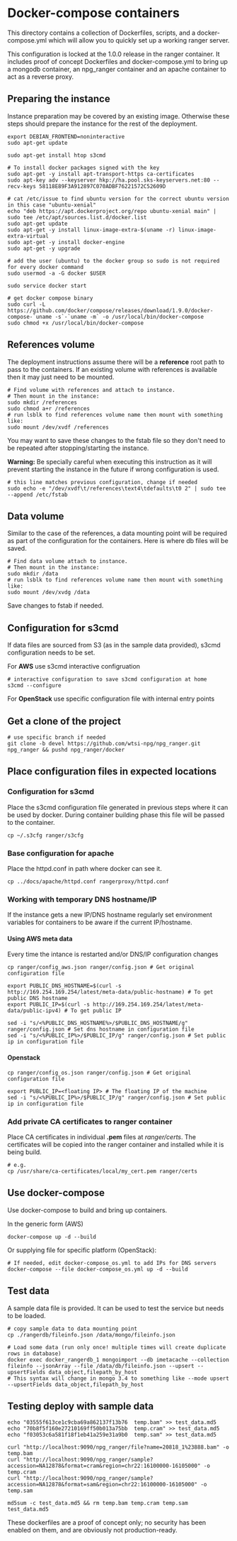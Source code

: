 # Docker-compose containers
This directory contains a collection of Dockerfiles, scripts, and a
docker-compose.yml which will allow you to quickly set up a working ranger
server.

This configuration is locked at the 1.0.0 release in the ranger container. It
includes proof of concept Dockerfiles and docker-compose.yml to bring up a
mongodb container, an npg_ranger container and an apache container to act as a
reverse proxy.

## Preparing the instance
Instance preparation may be covered by an existing image. Otherwise these steps
should prepare the instance for the rest of the deployment.

```
export DEBIAN_FRONTEND=noninteractive
sudo apt-get update

sudo apt-get install htop s3cmd

# To install docker packages signed with the key
sudo apt-get -y install apt-transport-https ca-certificates
sudo apt-key adv --keyserver hkp://ha.pool.sks-keyservers.net:80 --recv-keys 58118E89F3A912897C070ADBF76221572C52609D

# cat /etc/issue to find ubuntu version for the correct ubuntu version in this case "ubuntu-xenial"
echo "deb https://apt.dockerproject.org/repo ubuntu-xenial main" | sudo tee /etc/apt/sources.list.d/docker.list
sudo apt-get update
sudo apt-get -y install linux-image-extra-$(uname -r) linux-image-extra-virtual
sudo apt-get -y install docker-engine
sudo apt-get -y upgrade

# add the user (ubuntu) to the docker group so sudo is not required for every docker command
sudo usermod -a -G docker $USER

sudo service docker start

# get docker compose binary
sudo curl -L https://github.com/docker/compose/releases/download/1.9.0/docker-compose-`uname -s`-`uname -m` -o /usr/local/bin/docker-compose
sudo chmod +x /usr/local/bin/docker-compose
```

## References volume

The deployment instructions assume there will be a **reference** root path to
pass to the containers. If an existing volume with references is available then
it may just need to be mounted.

```
# Find volume with references and attach to instance.
# Then mount in the instance:
sudo mkdir /references
sudo chmod a+r /references
# run lsblk to find references volume name then mount with something like:
sudo mount /dev/xvdf /references
```

You may want to save these changes to the fstab file so they don't need to be
repeated after stopping/starting the instance.

**Warning:** Be specially careful when executing this instruction as it will
prevent starting the instance in the future if wrong configuration is used.

```
# this line matches previous configuration, change if needed
sudo echo -e "/dev/xvdf\t/references\text4\tdefaults\t0 2" | sudo tee --append /etc/fstab
```
## Data volume

Similar to the case of the references, a data mounting point will be
required as part of the configuration for the containers. Here is where
db files will be saved.

```
# Find data volume attach to instance.
# Then mount in the instance:
sudo mkdir /data
# run lsblk to find references volume name then mount with something like:
sudo mount /dev/xvdg /data
```
Save changes to fstab if needed.

## Configuration for s3cmd
If data files are sourced from S3 (as in the sample data provided), s3cmd
configuration needs to be set.

For **AWS** use s3cmd interactive configruation

```
# interactive configuration to save s3cmd configuration at home
s3cmd --configure

```

For **OpenStack** use specific configuration file with internal entry points

## Get a clone of the project

```
# use specific branch if needed
git clone -b devel https://github.com/wtsi-npg/npg_ranger.git npg_ranger && pushd npg_ranger/docker
```

## Place configuration files in expected locations

### Configuration for s3cmd
Place the s3cmd configuration file generated in previous steps where it can
be used by docker. During container building phase this file will be passed to
the container.

```
cp ~/.s3cfg ranger/s3cfg
```

### Base configuration for apache
Place the httpd.conf in path where docker can see it.
```
cp ../docs/apache/httpd.conf rangerproxy/httpd.conf
```

### Working with temporary DNS hostname/IP
If the instance gets a new IP/DNS hostname regularly set environment variables for containers
to be aware if the current IP/hostname.

#### Using AWS meta data
Every time the intance is restarted and/or DNS/IP configuration changes

```
cp ranger/config_aws.json ranger/config.json # Get original configuration file

export PUBLIC_DNS_HOSTNAME=$(curl -s http://169.254.169.254/latest/meta-data/public-hostname) # To get public DNS hostname
export PUBLIC_IP=$(curl -s http://169.254.169.254/latest/meta-data/public-ipv4) # To get public IP

sed -i "s/<%PUBLIC_DNS_HOSTNAME%>/$PUBLIC_DNS_HOSTNAME/g" ranger/config.json # Set dns hostname in configuration file
sed -i "s/<%PUBLIC_IP%>/$PUBLIC_IP/g" ranger/config.json # Set public ip in configuration file
```

#### Openstack
```
cp ranger/config_os.json ranger/config.json # Get original configuration file

export PUBLIC_IP=<floating IP> # The floating IP of the machine
sed -i "s/<%PUBLIC_IP%>/$PUBLIC_IP/g" ranger/config.json # Set public ip in configuration file
```

### Add private CA certificates to ranger container
Place CA certificates in individual **.pem** files at *ranger/certs*. The
certificates will be copied into the ranger container and installed while it
is being build.
```
# e.g.
cp /usr/share/ca-certificates/local/my_cert.pem ranger/certs
```

## Use docker-compose
Use docker-compose to build and bring up containers.

In the generic form (AWS)
```
docker-compose up -d --build
```

Or supplying file for specific platform (OpenStack):
```
# If needed, edit docker-compose_os.yml to add IPs for DNS servers
docker-compose --file docker-compose_os.yml up -d --build
```

## Test data
A sample data file is provided. It can be used to test the service but needs to
be loaded.
```
# copy sample data to data mounting point
cp ./rangerdb/fileinfo.json /data/mongo/fileinfo.json

# Load some data (run only once! multiple times will create duplicate rows in database)
docker exec docker_rangerdb_1 mongoimport --db imetacache --collection fileinfo --jsonArray --file /data/db/fileinfo.json --upsert --upsertFields data_object,filepath_by_host
# This syntax will change in mongo 3.4 to something like --mode upsert --upsertFields data_object,filepath_by_host
```

## Testing deploy with sample data

```
echo "03555f613ce1c9cba69a862137f13b76  temp.bam" >> test_data.md5
echo "70b8f5f160e27210169ff50b013a75bb  temp.cram" >> test_data.md5
echo "f03053c6a581f18f1eb41a259e31a9b0  temp.sam" >> test_data.md5

curl "http://localhost:9090/npg_ranger/file?name=20818_1%23888.bam" -o temp.bam
curl "http://localhost:9090/npg_ranger/sample?accession=NA12878&format=cram&region=chr22:16100000-16105000" -o temp.cram
curl "http://localhost:9090/npg_ranger/sample?accession=NA12878&format=sam&region=chr22:16100000-16105000" -o temp.sam

md5sum -c test_data.md5 && rm temp.bam temp.cram temp.sam test_data.md5
```

These dockerfiles are a proof of concept only; no security has been enabled on
them, and are obviously not production-ready.
